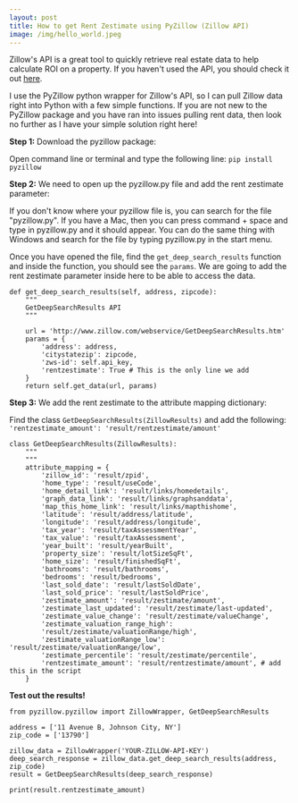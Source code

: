 ```yaml
---
layout: post
title: How to get Rent Zestimate using PyZillow (Zillow API)
image: /img/hello_world.jpeg
---
```


Zillow's API is a great tool to quickly retrieve real estate data to help calculate ROI on a property. If you haven't used the API, you should check it out [here](https://www.zillow.com/howto/api/APIOverview.htm).

I use the PyZillow python wrapper for Zillow's API, so I can pull Zillow data right into Python with a few simple functions. If you are not new to the PyZillow package and you have ran into issues pulling rent data, then look no further as I have your simple solution right here!


**Step 1:** Download the pyzillow package:

Open command line or terminal and type the following line:
```pip install pyzillow```

**Step 2:** We need to open up the pyzillow.py file and add the rent zestimate parameter:

If you don't know where your pyzillow file is, you can search for the file "pyzillow.py". If you have a Mac, then you can press command + space and type in pyzillow.py and it should appear. You can do the same thing with Windows and search for the file by typing pyzillow.py in the start menu.


Once you have opened the file, find the `get_deep_search_results` function and inside the function, you should see the `params`. We are going to add the rent zestimate parameter inside here to be able to access the data.

```
def get_deep_search_results(self, address, zipcode):
    """
    GetDeepSearchResults API
    """

    url = 'http://www.zillow.com/webservice/GetDeepSearchResults.htm'
    params = {
        'address': address,
        'citystatezip': zipcode,
        'zws-id': self.api_key,
        'rentzestimate': True # This is the only line we add
    }
    return self.get_data(url, params)
 ```
    
**Step 3:** We add the rent zestimate to the attribute mapping dictionary:

Find the class `GetDeepSearchResults(ZillowResults)` and add the following:
``
'rentzestimate_amount': 'result/rentzestimate/amount'
``

```
class GetDeepSearchResults(ZillowResults):
    """
    """
    attribute_mapping = {
        'zillow_id': 'result/zpid',
        'home_type': 'result/useCode',
        'home_detail_link': 'result/links/homedetails',
        'graph_data_link': 'result/links/graphsanddata',
        'map_this_home_link': 'result/links/mapthishome',
        'latitude': 'result/address/latitude',
        'longitude': 'result/address/longitude',
        'tax_year': 'result/taxAssessmentYear',
        'tax_value': 'result/taxAssessment',
        'year_built': 'result/yearBuilt',
        'property_size': 'result/lotSizeSqFt',
        'home_size': 'result/finishedSqFt',
        'bathrooms': 'result/bathrooms',
        'bedrooms': 'result/bedrooms',
        'last_sold_date': 'result/lastSoldDate',
        'last_sold_price': 'result/lastSoldPrice',
        'zestimate_amount': 'result/zestimate/amount',
        'zestimate_last_updated': 'result/zestimate/last-updated',
        'zestimate_value_change': 'result/zestimate/valueChange',
        'zestimate_valuation_range_high':
        'result/zestimate/valuationRange/high',
        'zestimate_valuationRange_low': 'result/zestimate/valuationRange/low',
        'zestimate_percentile': 'result/zestimate/percentile',
        'rentzestimate_amount': 'result/rentzestimate/amount', # add this in the script
    }
```

**Test out the results!**

```
from pyzillow.pyzillow import ZillowWrapper, GetDeepSearchResults

address = ['11 Avenue B, Johnson City, NY']
zip_code = ['13790']

zillow_data = ZillowWrapper('YOUR-ZILLOW-API-KEY')
deep_search_response = zillow_data.get_deep_search_results(address, zip_code)
result = GetDeepSearchResults(deep_search_response)

print(result.rentzestimate_amount)
```
